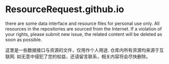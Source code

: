 # ResourceRequest.github.io

there are some data interface and resource files for personal use only. 
All resources in the repositories are sourced from the Internet. 
If a violation of your rights, please submit new issue, the related content will be deleted as soon as possible.

这里是一些数据接口与资源的文件，仅用作个人用途.
仓库内所有资源均来源于互联网.
如无意中侵犯了您的权益，还请留言联系，相关内容将会尽快删除。
